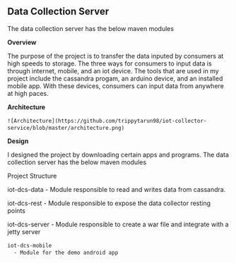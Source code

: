 <h2>Data Collection Server</h2>

The data collection server has the below maven modules

**Overview**

   The purpose of the project is to transfer the data inputed by consumers at high speeds to storage. The three ways for consumers to input data is through internet, mobile, and an iot device. The tools that are used in my project include the cassandra progam, an arduino device, and an installed mobile app. With these devices, consumers can input data from anywhere at high paces.

**Architecture**

	![Architecture](https://github.com/trippytarun98/iot-collector-service/blob/master/architecture.png)

**Design**

   I designed the project by downloading certain apps and programs.
   The data collection server has the below maven modules

Project Structure

   iot-dcs-data
      - Module responsible to read and writes data from cassandra.

   iot-dcs-rest
      - Module responsible to expose the data collector resting points

   iot-dcs-server
      - Module responsible to create a war file and integrate with a jetty server

    iot-dcs-mobile
      - Module for the demo android app


